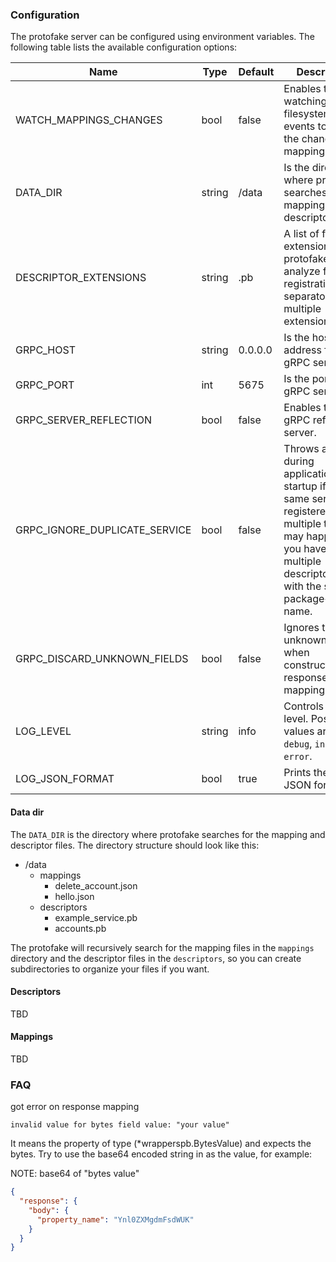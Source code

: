 ### Configuration

The protofake server can be configured using environment variables. The following table lists the available
configuration options:

| Name                          | Type   | Default | Description                                                                                                                                                                          |
|-------------------------------|--------|---------|--------------------------------------------------------------------------------------------------------------------------------------------------------------------------------------|
| WATCH_MAPPINGS_CHANGES        | bool   | false   | Enables the watching for filesystem events to track the changed mapping files.                                                                                                       |
| DATA_DIR                      | string | /data   | Is the directory, where protofake searches for the mapping and descriptor files.                                                                                                     |
| DESCRIPTOR_EXTENSIONS         | string | .pb     | A list of file extensions that protofake will analyze for registration. The separator for multiple extensions is `,`                                                                 |
| GRPC_HOST                     | string | 0.0.0.0 | Is the host address for the gRPC server.                                                                                                                                             |
| GRPC_PORT                     | int    | 5675    | Is the port for the gRPC server.                                                                                                                                                     |
| GRPC_SERVER_REFLECTION        | bool   | false   | Enables the gRPC reflection server.                                                                                                                                                  |
| GRPC_IGNORE_DUPLICATE_SERVICE | bool   | false   | Throws an error during application startup if the same service is registered multiple times. It may happen if you have multiple descriptor files with the same package+service name. |
| GRPC_DISCARD_UNKNOWN_FIELDS   | bool   | false   | Ignores the unknown fields when constructing the response from mapping.                                                                                                              |
| LOG_LEVEL                     | string | info    | Controls the log level. Possible values are: `debug`, `info`, `warn`, `error`.                                                                                                       |
| LOG_JSON_FORMAT               | bool   | true    | Prints the logs in JSON format.                                                                                                                                                      |

#### Data dir

The `DATA_DIR` is the directory where protofake searches for the mapping and descriptor files. The directory structure
should look like this:

- /data
    - mappings
        - delete_account.json
        - hello.json
    - descriptors
        - example_service.pb
        - accounts.pb

The protofake will recursively search for the mapping files in the `mappings` directory and the descriptor files in the
`descriptors`, so you can create subdirectories to organize your files if you want.

#### Descriptors

TBD

#### Mappings

TBD

### FAQ

got error on response mapping

```
invalid value for bytes field value: "your value"
```

It means the property of type (*wrapperspb.BytesValue) and expects the bytes.
Try to use the base64 encoded string in as the value, for example:

NOTE: base64 of "bytes value"

```json
{
  "response": {
    "body": {
      "property_name": "Ynl0ZXMgdmFsdWUK"
    }
  }
}
```